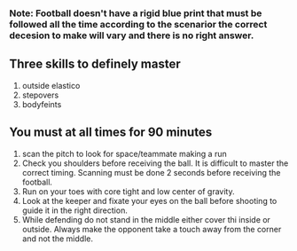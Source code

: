### Note: Football doesn't have a rigid blue print that must be followed all the time according to the scenarior the correct decesion to make will vary and there is no right answer.

## Three skills to definely master 
1. outside elastico
2. stepovers 
3. bodyfeints

## You must at all times for 90 minutes
1. scan the pitch to look for space/teammate making a run
2. Check you shoulders before receiving the ball. It is difficult to master the correct timing. Scanning must be done 2 seconds before receiving the football.
3. Run on your toes with core tight and low center of gravity.
4. Look at the keeper and fixate your eyes on the ball before shooting to guide it in the right direction.
5. While defending do not stand in the middle either cover thi inside or outside. Always make the opponent take a touch away from the corner and not the middle.
